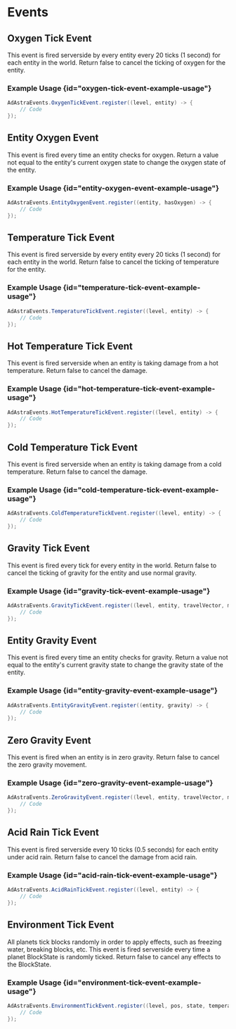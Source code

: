 # Events

## Oxygen Tick Event

This event is fired serverside by every entity every 20 ticks (1 second) for each entity in the world.
Return false to cancel the ticking of oxygen for the entity.

### Example Usage {id="oxygen-tick-event-example-usage"}

```java
AdAstraEvents.OxygenTickEvent.register((level, entity) -> {
    // Code
});
```

## Entity Oxygen Event

This event is fired every time an entity checks for oxygen. Return a value not equal to 
the entity's current oxygen state to change the oxygen state of the entity.

### Example Usage {id="entity-oxygen-event-example-usage"}

```java
AdAstraEvents.EntityOxygenEvent.register((entity, hasOxygen) -> {
    // Code
});
```

## Temperature Tick Event

This event is fired serverside by every entity every 20 ticks (1 second) for each entity in the world.
Return false to cancel the ticking of temperature for the entity.

### Example Usage {id="temperature-tick-event-example-usage"}

```java
AdAstraEvents.TemperatureTickEvent.register((level, entity) -> {
    // Code
});
```

## Hot Temperature Tick Event

This event is fired serverside when an entity is taking damage from a hot temperature.
Return false to cancel the damage.

### Example Usage {id="hot-temperature-tick-event-example-usage"}

```java
AdAstraEvents.HotTemperatureTickEvent.register((level, entity) -> {
    // Code
});
```

## Cold Temperature Tick Event

This event is fired serverside when an entity is taking damage from a cold temperature.
Return false to cancel the damage.

### Example Usage {id="cold-temperature-tick-event-example-usage"}

```java
AdAstraEvents.ColdTemperatureTickEvent.register((level, entity) -> {
    // Code
});
```

## Gravity Tick Event

This event is fired every tick for every entity in the world. Return false to cancel 
the ticking of gravity for the entity and use normal gravity.

### Example Usage {id="gravity-tick-event-example-usage"}

```java
AdAstraEvents.GravityTickEvent.register((level, entity, travelVector, movementAffectingPos) -> {
    // Code
});
```

## Entity Gravity Event

This event is fired every time an entity checks for gravity. Return a value not equal to
the entity's current gravity state to change the gravity state of the entity.

### Example Usage {id="entity-gravity-event-example-usage"}

```java
AdAstraEvents.EntityGravityEvent.register((entity, gravity) -> {
    // Code
});
```

## Zero Gravity Event

This event is fired when an entity is in zero gravity. Return false to cancel the zero gravity movement.

### Example Usage {id="zero-gravity-event-example-usage"}

```java
AdAstraEvents.ZeroGravityEvent.register((level, entity, travelVector, movementAffectingPos) -> {
    // Code
});
```

## Acid Rain Tick Event

This event is fired serverside every 10 ticks (0.5 seconds) for each entity under acid rain.
Return false to cancel the damage from acid rain.

### Example Usage {id="acid-rain-tick-event-example-usage"}

```java
AdAstraEvents.AcidRainTickEvent.register((level, entity) -> {
    // Code
});
```

## Environment Tick Event

All planets tick blocks randomly in order to apply effects, such as freezing water, breaking blocks, etc.
This event is fired serverside every time a planet BlockState is randomly ticked. Return false to cancel
any effects to the BlockState.

### Example Usage {id="environment-tick-event-example-usage"}

```java
AdAstraEvents.EnvironmentTickEvent.register((level, pos, state, temperature) -> {
    // Code
});
```
